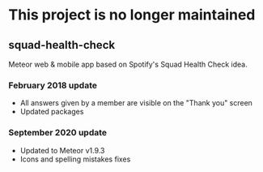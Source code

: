 # This project is no longer maintained

## squad-health-check
Meteor web &amp; mobile app based on Spotify's Squad Health Check idea.

### February 2018 update
- All answers given by a member are visible on the "Thank you" screen
- Updated packages

### September 2020 update
- Updated to Meteor v1.9.3
- Icons and spelling mistakes fixes
